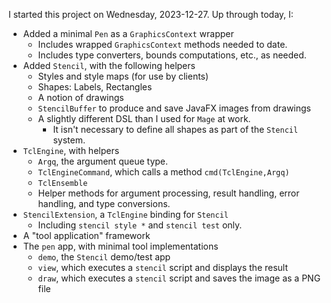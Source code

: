 I started this project on Wednesday, 2023-12-27.  Up through today, I:

- Added a minimal `Pen` as a `GraphicsContext` wrapper
    - Includes wrapped `GraphicsContext` methods needed to date.
    - Includes type converters, bounds computations, etc., as needed.
- Added `Stencil`, with the following helpers
    - Styles and style maps (for use by clients)
    - Shapes: Labels, Rectangles
    - A notion of drawings
    - `StencilBuffer` to produce and save JavaFX images from drawings
    - A slightly different DSL than I used for `Mage` at work.
        - It isn't necessary to define all shapes as part of the `Stencil` system.
- `TclEngine`, with helpers
    - `Argq`, the argument queue type.
    - `TclEngineCommand`, which calls a method `cmd(TclEngine,Argq)`
    - `TclEnsemble`
    - Helper methods for argument processing, result handling, error handling, and type  conversions. 
- `StencilExtension`, a `TclEngine` binding for `Stencil`
    - Including `stencil style *` and `stencil test` only.
-  A "tool application" framework
- The `pen` app, with minimal tool implementations
    - `demo`, the `Stencil` demo/test app
    - `view`, which executes a `stencil` script and displays the result
    - `draw`, which executes a `stencil` script and saves the image as a PNG file

